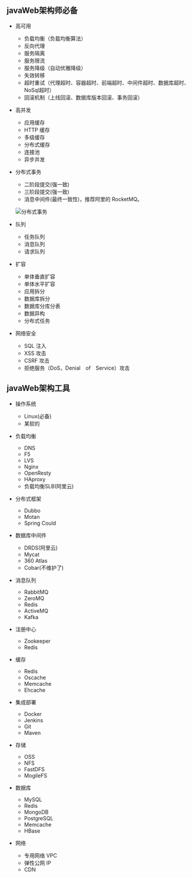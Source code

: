 ## javaWeb架构师必备
  + 高可用
  	- 负载均衡（负载均衡算法）
  	- 反向代理
  	- 服务隔离
  	- 服务限流
  	- 服务降级（自动优雅降级）
  	- 失效转移
  	- 超时重试（代理超时、容器超时、前端超时、中间件超时、数据库超时、NoSql超时）
    - 回滚机制（上线回滚、数据库版本回滚、事务回滚）
  + 高并发
  	- 应用缓存
  	- HTTP 缓存
  	- 多级缓存
  	- 分布式缓存
  	- 连接池
    - 异步并发
  + 分布式事务
  	- 二阶段提交(强一致)
  	- 三阶段提交(强一致)
    - 消息中间件(最终一致性)，推荐阿里的 RocketMQ。
    
    ![分布式事务](./resource/分布式事务.png)
    
  + 队列
  	- 任务队列
  	- 消息队列
    - 请求队列
  + 扩容
  	- 单体垂直扩容
  	- 单体水平扩容
  	- 应用拆分
  	- 数据库拆分
  	- 数据库分库分表
  	- 数据异构
    - 分布式任务
  + 网络安全
  	- SQL 注入
  	- XSS 攻击
  	- CSRF 攻击
    - 拒绝服务（DoS，Denial　of　Service）攻击
  
## javaWeb架构工具
  + 操作系统
  
    + Linux(必备)
    + 某软的
  
  + 负载均衡
  
    + DNS
    + F5
    + LVS
    + Nginx
    + OpenResty
    + HAproxy
    + 负载均衡SLB(阿里云)
  
  + 分布式框架
  
    + Dubbo
    + Motan
    + Spring Could
  
  + 数据库中间件
  
    + DRDS(阿里云)
    + Mycat
    + 360 Atlas
    + Cobar(不维护了)
  
  + 消息队列
  
    + RabbitMQ
    + ZeroMQ
    + Redis
    + ActiveMQ
    + Kafka
  
  + 注册中心
  
    + Zookeeper
    + Redis
  
  + 缓存
  
    + Redis
    + Oscache
    + Memcache
    + Ehcache
  
  + 集成部署
  
    + Docker
    + Jenkins
    + Git
    + Maven
  
  + 存储
  
    + OSS
    + NFS
    + FastDFS
    + MogileFS
  
  + 数据库
  
    + MySQL
    + Redis
    + MongoDB
    + PostgreSQL
    + Memcache
    + HBase
  
  + 网络
  
    + 专用网络 VPC
    + 弹性公网 IP
    + CDN